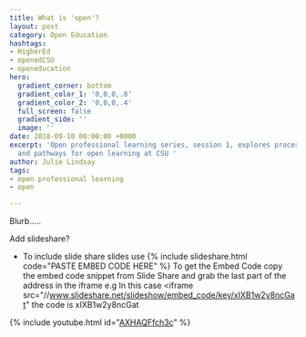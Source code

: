 ```yaml
---
title: What is 'open'?
layout: post
category: Open Education
hashtags:
- HigherEd
- openedCSU
- openeducation
hero:
  gradient_corner: bottom
  gradient_color_1: '0,0,0,.8'
  gradient_color_2: '0,0,0,.4'
  full_screen: false
  gradient_side: ''
  image: ''
date: 2018-09-10 00:00:00 +0000
excerpt: 'Open professional learning series, session 1, explores processes, practices
  and pathways for open learning at CSU '
author: Julie Lindsay
tags:
- open professional learning
- open

---
```

Blurb.....

Add slideshare?

* To include slide share slides use {% include slideshare.html code="PASTE EMBED CODE HERE" %} To get the Embed Code copy the embed code snippet from Slide Share and grab the last part of the address in the iframe e.g In this case <iframe src="//www.slideshare.net/slideshow/embed_code/key/xIXB1w2y8ncGat" the code is xIXB1w2y8ncGat

{% include youtube.html id="[AXHAQFfch3c](https://youtu.be/AXHAQFfch3c)" %}